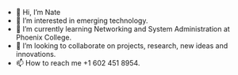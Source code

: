 - 👋 Hi, I’m Nate
- 👀 I’m interested in emerging technology.
- 🌱 I’m currently learning Networking and System Administration at Phoenix College.
- 💞️ I’m looking to collaborate on projects, research, new ideas and innovations.
- 📫 How to reach me +1 602 451 8954.
<!---
Nate73985/Nate73985 is a ✨ special ✨ repository because its `README.md` (this file) appears on your GitHub profile.
You can click the Preview link to take a look at your changes.
--->
